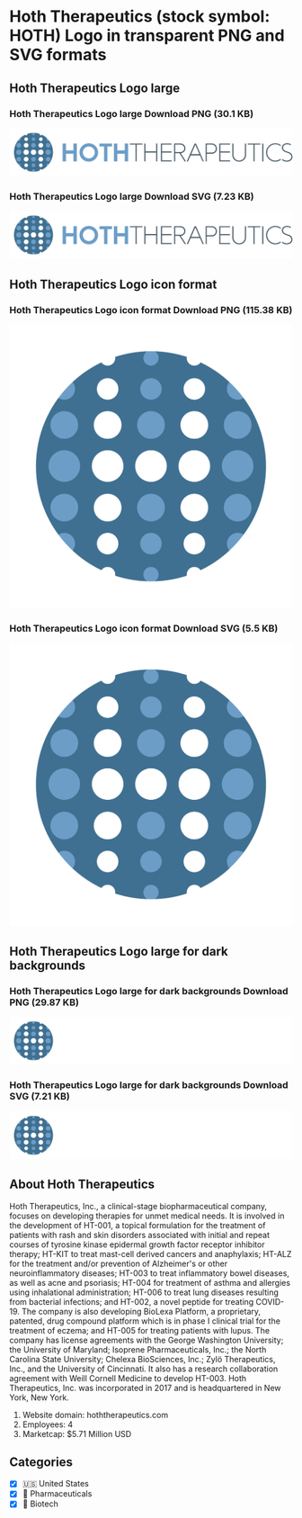 # Hoth Therapeutics (stock symbol: HOTH) Logo in transparent PNG and SVG formats

## Hoth Therapeutics Logo large

### Hoth Therapeutics Logo large Download PNG (30.1 KB)

![Hoth Therapeutics Logo large Download PNG (30.1 KB)](/img/orig/HOTH_BIG-0aac79d4.png)

### Hoth Therapeutics Logo large Download SVG (7.23 KB)

![Hoth Therapeutics Logo large Download SVG (7.23 KB)](/img/orig/HOTH_BIG-6d6e7b0c.svg)

## Hoth Therapeutics Logo icon format

### Hoth Therapeutics Logo icon format Download PNG (115.38 KB)

![Hoth Therapeutics Logo icon format Download PNG (115.38 KB)](/img/orig/HOTH-9e8f1b0b.png)

### Hoth Therapeutics Logo icon format Download SVG (5.5 KB)

![Hoth Therapeutics Logo icon format Download SVG (5.5 KB)](/img/orig/HOTH-6d525de2.svg)

## Hoth Therapeutics Logo large for dark backgrounds

### Hoth Therapeutics Logo large for dark backgrounds Download PNG (29.87 KB)

![Hoth Therapeutics Logo large for dark backgrounds Download PNG (29.87 KB)](/img/orig/HOTH_BIG.D-2d09e13c.png)

### Hoth Therapeutics Logo large for dark backgrounds Download SVG (7.21 KB)

![Hoth Therapeutics Logo large for dark backgrounds Download SVG (7.21 KB)](/img/orig/HOTH_BIG.D-0742b682.svg)

## About Hoth Therapeutics

Hoth Therapeutics, Inc., a clinical-stage biopharmaceutical company, focuses on developing therapies for unmet medical needs. It is involved in the development of HT-001, a topical formulation for the treatment of patients with rash and skin disorders associated with initial and repeat courses of tyrosine kinase epidermal growth factor receptor inhibitor therapy; HT-KIT to treat mast-cell derived cancers and anaphylaxis; HT-ALZ for the treatment and/or prevention of Alzheimer's or other neuroinflammatory diseases; HT-003 to treat inflammatory bowel diseases, as well as acne and psoriasis; HT-004 for treatment of asthma and allergies using inhalational administration; HT-006 to treat lung diseases resulting from bacterial infections; and HT-002, a novel peptide for treating COVID-19. The company is also developing BioLexa Platform, a proprietary, patented, drug compound platform which is in phase I clinical trial for the treatment of eczema; and HT-005 for treating patients with lupus. The company has license agreements with the George Washington University; the University of Maryland; Isoprene Pharmaceuticals, Inc.; the North Carolina State University; Chelexa BioSciences, Inc.; Zylö Therapeutics, Inc., and the University of Cincinnati. It also has a research collaboration agreement with Weill Cornell Medicine to develop HT-003. Hoth Therapeutics, Inc. was incorporated in 2017 and is headquartered in New York, New York.

1. Website domain: hoththerapeutics.com
2. Employees: 4
3. Marketcap: $5.71 Million USD


## Categories
- [x] 🇺🇸 United States
- [x] 💊 Pharmaceuticals
- [x] 🧬 Biotech

